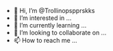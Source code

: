- 👋 Hi, I’m @Trollinopspprskks
- 👀 I’m interested in ...
- 🌱 I’m currently learning ...
- 💞️ I’m looking to collaborate on ...
- 📫 How to reach me ...

<!---
Trollinopspprskks/Trollinopspprskks is a ✨ special ✨ repository because its `README.md` (this file) appears on your GitHub profile.
You can click the Preview link to take a look at your changes.
--->
